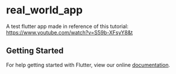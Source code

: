 # real_world_app

A test flutter app made in reference of this tutorial: https://www.youtube.com/watch?v=S59b-XFsyY8&t

## Getting Started

For help getting started with Flutter, view our online
[documentation](https://flutter.io/).
